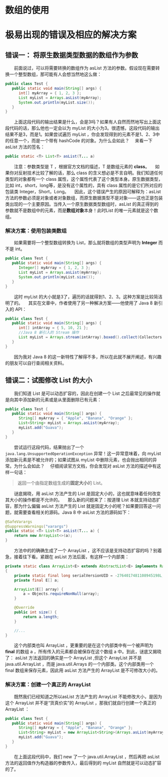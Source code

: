 # 数组的使用

# 极易出现的错误及相应的解决方案

## 错误一： 将原生数据类型数据的数组作为参数

  前面说过，可以将需要转换的数组作为 asList 方法的参数。假设现在需要转换一个整型数组，那可能有人会想当然地这么做：

```java
public class Test {
   public static void main(String[] args) {
      int[] myArray = { 1, 2, 3 };
      List myList = Arrays.asList(myArray);
      System.out.println(myList.size());
   }
}
```

  上面这段代码的输出结果是什么，会是3吗？如果有人自然而然地写出上面这段代码的话，那么他也一定会以为 myList 的大小为3。很遗憾，这段代码的输出结果不是3，而是1。如果尝试遍历 myList ，你会发现得到的元素不是1、2、3中的任意一个，而是一个带有 hashCode 的对象。为什么会如此？
  来看一下asList 方法的签名：

```java
public static <T> List<T> asList(T... a)
```

  注意：参数类型是 T ，根据官方文档的描述，T 是数组元素的 **class**。
  如果你对反射技术比较了解的话，那么 class 的含义想必是不言自明。我们知道任何类型的对象都有一个 class 属性，这个属性代表了这个类型本身。原生数据类型，比如 int，short，long等，是没有这个属性的，具有 class 属性的是它们所对应的包装类 Integer，Short，Long。
  因此，这个错误产生的原因可解释为：asList 方法的参数必须是对象或者对象数组，而原生数据类型不是对象——这也正是包装类出现的一个主要原因。当传入一个原生数据类型数组时，asList 的真正得到的参数就不是数组中的元素，而是**数组对象**本身！此时List 的唯一元素就是这个数组。

### 解决方案：使用包装类数组

  如果需要将一个整型数组转换为 List，那么就将数组的类型声明为 **Integer** 而不是 int。



```java
public class Test {
   public static void main(String[] args) {
      Integer[] myArray = { 1, 2, 3 };
      List myList = Arrays.asList(myArray);
      System.out.println(myList.size());
   }
}
```

  这时 myList 的大小就是3了，遍历的话就得到1、2、3。这种方案是比较简洁明了的。
  其实在文章中，作者使用了另一种解决方案——他使用了 Java 8 新引入的 API：



```java
public class Test {
   public static void main(String[] args) {
      int[] intArray = { 5, 10, 21 };
      //Java 8 新引入的 Stream 操作
      List myList = Arrays.stream(intArray).boxed().collect(Collectors.toList());
   }
}
```

  因为我对 Java 8 的这一新特性了解得不多，所以在此就不展开阐述，有兴趣的朋友可以自行查阅相关资料。

## 错误二：试图修改 List 的大小

  我们知道 List 是可以动态扩容的，因此在创建一个 List 之后最常见的操作就是向其中添加新的元素或是从里面删除已有元素：



```java
public class Test {
   public static void main(String[] args) {
      String[] myArray = { "Apple", "Banana", "Orange" };
      List<String> myList = Arrays.asList(myArray);
      myList.add("Guava");
   }
}
```

  尝试运行这段代码，结果抛出了一个 `java.lang.UnsupportedOperationException` 异常！这一异常意味着，向 myList 添加新元素是不被允许的；如果试图从 myList 中删除元素，也会抛出相同的异常。为什么会如此？
  仔细阅读官方文档，你会发现对 asList 方法的描述中有这样一句话：

> 返回一个由指定数组生成的**固定大小**的 List。

  谜底揭晓，用 asList 方法产生的 List 是固定大小的，这也就意味着任何改变其大小的操作都是不允许的。
  那么新的问题来了：按道理 List 本就支持动态扩容，那为什么偏偏 asList 方法产生的 List 就是固定大小的呢？如果要回答这一问题，就需要查看相关的源码。Java 8 中 asList 方法的源码如下：



```java
@SafeVarargs
@SuppressWarnings("varargs")
public static <T> List<T> asList(T... a) {
    return new ArrayList<>(a);
}
```

  方法中的的确确生成了一个 ArrayList ，这不应该是支持动态扩容的吗？别着急，接着往下看。紧跟在 asList 方法后面，有这样一个内部类：



```java
private static class ArrayList<E> extends AbstractList<E> implements RandomAccess, java.io.Serializable
{
    private static final long serialVersionUID = -2764017481108945198L;
    private final E[] a;

    ArrayList(E[] array) {
        a = Objects.requireNonNull(array);
    }

    @Override
    public int size() {
        return a.length;
    }

    //...
}
```

  这个内部类也叫 ArrayList ，更重要的是在这个内部类中有一个被声明为 **final** 的数组 a ，所有传入的元素都会被保存在这个数组 a 中。到此，谜底又揭晓了： asList 方法返回的确实是一个 ArrayList ,但这个 ArrayList 并不是 java.util.ArrayList ，而是 java.util.Arrays 的一个内部类。这个内部类用一个 final 数组来保存元素，因此用 asList 方法产生的 ArrayList 是不可修改大小的。

### 解决方案：创建一个真正的 ArrayList

  既然我们已经知道之所以asList 方法产生的 ArrayList 不能修改大小，是因为这个 ArrayList 并不是“货真价实”的 ArrayList ，那我们就自行创建一个真正的 ArrayList ：



```java
public class Test {
   public static void main(String[] args) {
      String[] myArray = { "Apple", "Banana", "Orange" };
      List<String> myList = new ArrayList<String>(Arrays.asList(myArray));
      myList.add("Guava");
   }
}
```

  在上面这段代码中，我们 new 了一个 java.util.ArrayList ，然后再把 asList 方法的返回值作为构造器的参数传入，最后得到的 myList 自然就是可以动态扩容的了。